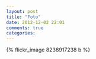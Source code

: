 ```yaml
---
layout: post
title: "Foto"
date: 2012-12-02 22:01
comments: true
categories: 
---
```


{% flickr_image 8238917238 b %}
